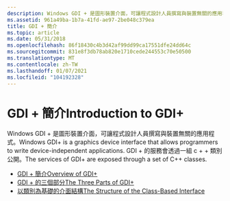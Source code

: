 ```yaml
---
description: Windows GDI + 是圖形裝置介面，可讓程式設計人員撰寫與裝置無關的應用程式。 GDI + 的服務會透過一組 c + + 類別公開。
ms.assetid: 961a49ba-1b7a-41fd-ae97-2be048c379ea
title: GDI + 簡介
ms.topic: article
ms.date: 05/31/2018
ms.openlocfilehash: 86f18430c4b3d42af99dd99ca17551dfe24dd64c
ms.sourcegitcommit: 831e8f3db78ab820e1710cede244553c70e50500
ms.translationtype: MT
ms.contentlocale: zh-TW
ms.lasthandoff: 01/07/2021
ms.locfileid: "104192328"
---
```

# <a name="introduction-to-gdi"></a><span data-ttu-id="8b5c2-104">GDI + 簡介</span><span class="sxs-lookup"><span data-stu-id="8b5c2-104">Introduction to GDI+</span></span>

<span data-ttu-id="8b5c2-105">Windows GDI + 是圖形裝置介面，可讓程式設計人員撰寫與裝置無關的應用程式。</span><span class="sxs-lookup"><span data-stu-id="8b5c2-105">Windows GDI+ is a graphics device interface that allows programmers to write device-independent applications.</span></span> <span data-ttu-id="8b5c2-106">GDI + 的服務會透過一組 c + + 類別公開。</span><span class="sxs-lookup"><span data-stu-id="8b5c2-106">The services of GDI+ are exposed through a set of C++ classes.</span></span>

-   [<span data-ttu-id="8b5c2-107">GDI + 簡介</span><span class="sxs-lookup"><span data-stu-id="8b5c2-107">Overview of GDI+</span></span>](-gdiplus-overview-of-gdi--about.md)
-   [<span data-ttu-id="8b5c2-108">GDI + 的三個部分</span><span class="sxs-lookup"><span data-stu-id="8b5c2-108">The Three Parts of GDI+</span></span>](-gdiplus-the-three-parts-of-gdi--about.md)
-   [<span data-ttu-id="8b5c2-109">以類別為基礎的介面結構</span><span class="sxs-lookup"><span data-stu-id="8b5c2-109">The Structure of the Class-Based Interface</span></span>](-gdiplus-the-structure-of-the-class-based-interface-about.md)

 

 



